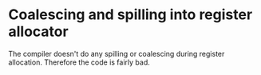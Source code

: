 # Coalescing and spilling into register allocator

The compiler doesn't do any spilling or coalescing during register allocation. Therefore the code is fairly bad.
